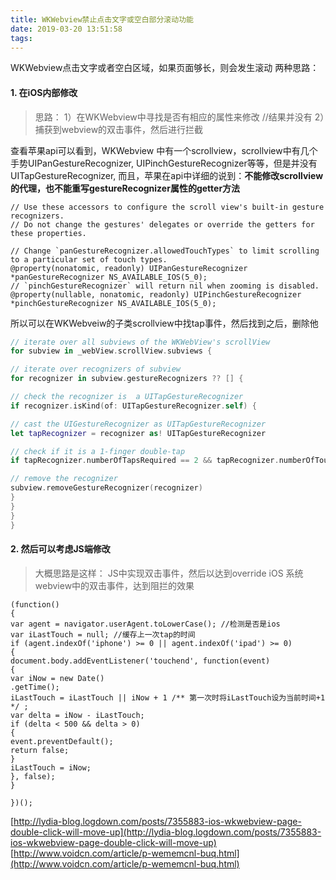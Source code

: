 ```yaml
---
title: WKWebview禁止点击文字或空白部分滚动功能
date: 2019-03-20 13:51:58
tags:
---
```



WKWebview点击文字或者空白区域，如果页面够长，则会发生滚动
两种思路：
#### 1. 在iOS内部修改
> 思路： 1）在WKWebview中寻找是否有相应的属性来修改  //结果并没有
2）捕获到webview的双击事件，然后进行拦截

查看苹果api可以看到，WKWebview 中有一个scrollview，scrollview中有几个手势UIPanGestureRecognizer, UIPinchGestureRecognizer等等，但是并没有UITapGestureRecognizer, 而且，苹果在api中详细的说到：**不能修改scrollview的代理，也不能重写gestureRecognizer属性的getter方法**
```
// Use these accessors to configure the scroll view's built-in gesture recognizers.
// Do not change the gestures' delegates or override the getters for these properties.

// Change `panGestureRecognizer.allowedTouchTypes` to limit scrolling to a particular set of touch types.
@property(nonatomic, readonly) UIPanGestureRecognizer *panGestureRecognizer NS_AVAILABLE_IOS(5_0);
// `pinchGestureRecognizer` will return nil when zooming is disabled.
@property(nullable, nonatomic, readonly) UIPinchGestureRecognizer *pinchGestureRecognizer NS_AVAILABLE_IOS(5_0);
```
所以可以在WKWebveiw的子类scrollview中找tap事件，然后找到之后，删除他
```swift
// iterate over all subviews of the WKWebView's scrollView
for subview in _webView.scrollView.subviews {

// iterate over recognizers of subview
for recognizer in subview.gestureRecognizers ?? [] {

// check the recognizer is  a UITapGestureRecognizer
if recognizer.isKind(of: UITapGestureRecognizer.self) {

// cast the UIGestureRecognizer as UITapGestureRecognizer
let tapRecognizer = recognizer as! UITapGestureRecognizer

// check if it is a 1-finger double-tap
if tapRecognizer.numberOfTapsRequired == 2 && tapRecognizer.numberOfTouchesRequired == 1 {

// remove the recognizer
subview.removeGestureRecognizer(recognizer)
}
}
}
}
```


#### 2. 然后可以考虑JS端修改
> 大概思路是这样： JS中实现双击事件，然后以达到override iOS 系统webview中的双击事件，达到阻拦的效果
```
(function()
{
var agent = navigator.userAgent.toLowerCase(); //检测是否是ios
var iLastTouch = null; //缓存上一次tap的时间
if (agent.indexOf('iphone') >= 0 || agent.indexOf('ipad') >= 0)
{
document.body.addEventListener('touchend', function(event)
{
var iNow = new Date()
.getTime();
iLastTouch = iLastTouch || iNow + 1 /** 第一次时将iLastTouch设为当前时间+1 */ ;
var delta = iNow - iLastTouch;
if (delta < 500 && delta > 0)
{
event.preventDefault();
return false;
}
iLastTouch = iNow;
}, false);
}

})();
```

[http://lydia-blog.logdown.com/posts/7355883-ios-wkwebview-page-double-click-will-move-up](http://lydia-blog.logdown.com/posts/7355883-ios-wkwebview-page-double-click-will-move-up)
[http://www.voidcn.com/article/p-wememcnl-buq.html](http://www.voidcn.com/article/p-wememcnl-buq.html)
